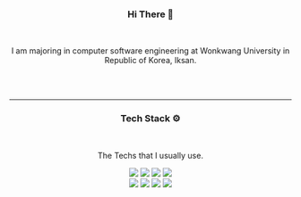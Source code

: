 
 
  <h3 align="center"> Hi There 👋 </h3>
  <br>
  <p align="center">I am majoring in computer software engineering at Wonkwang University in Republic of Korea, Iksan.</p>
  <br>
  <br>
  <hr>
  <h3 align="center"> Tech Stack ⚙️ </h3>
  <br>
  <p align="center">The Techs that I usually use.</p>
  <p align="center">
    <img src="https://img.shields.io/badge/Java-CC0000?style=flat-square&logo=Java&logoColor=white"> 
    <img src="https://img.shields.io/badge/SpringBoot-6DB33F?style=flat-square&logo=Spring&logoColor=white">
    <img src="https://img.shields.io/badge/Thymeleaf-005F0F?style=flat-square&logo=Thymeleaf&logoColor=white">
    <img src="https://img.shields.io/badge/JavaScript-F7DF1E?style=flat-square&logo=JavaScript&logoColor=white">
    <br>
    <img src="https://img.shields.io/badge/HTML-E34F26?style=flat-square&logo=HTML5&logoColor=white"> 
    <img src="https://img.shields.io/badge/CSS-1572B6?style=flat-square&logo=CSS3&logoColor=white">
    <img src="https://img.shields.io/badge/MariaDB-003545?style=flat-square&logo=MariaDB&logoColor=white">
    <img src="https://img.shields.io/badge/C%23-239120?style=flat-square&logo=CSharp&logoColor=white">
  </p>
